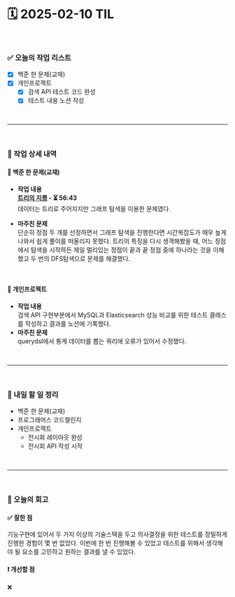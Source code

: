 # 🗓️ 2025-02-10 TIL

<br>

### ✅ 오늘의 작업 리스트  
- [x] 백준 한 문제(교재)
- [x] 개인프로젝트
    - [x] 검색 API 테스트 코드 완성
    - [x] 테스트 내용 노션 작성

<br>

---

<br>

### 📌 작업 상세 내역  

#### 🔹 백준 한 문제(교재)
- **작업 내용**<br>
**[트리의 지름](https://www.acmicpc.net/problem/1167) - ⏳ 56:43**<br>
데이터는 트리로 주어지지만 그래프 탐색을 이용한 문제였다.

- **마주친 문제**<br>
단순히 정점 두 개를 선정하면서 그래프 탐색을 진행한다면 시간복잡도가 매우 높게나와서 쉽게 풀이를 떠올리지 못했다. 트리의 특징을 다시 생객해봤을 때, 어느 정점에서 탐색을 시작하든 제일 멀리있는 정점이 끝과 끝 정점 중에 하나라는 것을 이해했고 두 번의 DFS탐색으로 문제를 해결했다.

<br>

#### 🔹 개인프로젝트
- **작업 내용**<br>
검색 API 구현부분에서 MySQL과 Elasticsearch 성능 비교를 위한 테스트 클래스를 작성하고 결과를 노션에 기록했다.
- **마주친 문제**<br>
querydsl에서 통계 데이터를 뽑는 쿼리에 오류가 있어서 수정했다.

<br>

---

<br>

### 🚀 내일 할 일 정리  

- 백준 한 문제(교재)
- 프로그래머스 코드챌린지
- 개인프로젝트
    - 전시회 레이아웃 완성
    - 전시회 API 작성 시작


<br>

---

<br>

### 🧐 오늘의 회고  

#### ✅ 잘한 점
기능구현에 있어서 두 가지 이상의 기술스택을 두고 의사결정을 위한 테스트를 정밀하게 진행한 경험이 몇 번 없었다. 이번에 한 번 진행해볼 수 있었고 테스트를 위해서 생각해야 될 요소를 고민하고 원하는 결과를 낼 수 있었다.

#### ❗ 개선할 점
❌



<br><br><br>